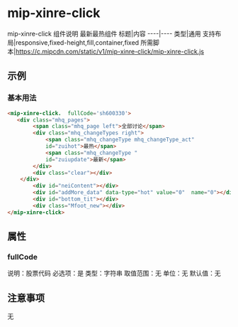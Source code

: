 # mip-xinre-click

mip-xinre-click 组件说明
最新最热组件
标题|内容
----|----
类型|通用
支持布局|responsive,fixed-height,fill,container,fixed
所需脚本|https://c.mipcdn.com/static/v1/mip-xinre-click/mip-xinre-click.js

## 示例

### 基本用法
```html
<mip-xinre-click.  fullCode='sh600330'>
   <div class="mhq_pages">
		<span class="mhq_page left">全部讨论</span>
		<div class="mhq_changeTypes right">
			<span class="mhq_changeType mhq_changeType_act"
			id="zuihot">最热</span>
			<span class="mhq_changeType "
			id="zuiupdate">最新</span>
		</div>
		<div class="clear"></div>
	</div>
		<div id="neiContent"></div>
		<div id="addMore_data" data-type="hot" value="0"  name="0"></div>
		<div id="bottom_tit"></div>
		<div class="Mfoot_new"></div>
</mip-xinre-click>
```

## 属性

### fullCode

说明：股票代码
必选项：是
类型：字符串
取值范围：无
单位：无
默认值：无

## 注意事项
无


